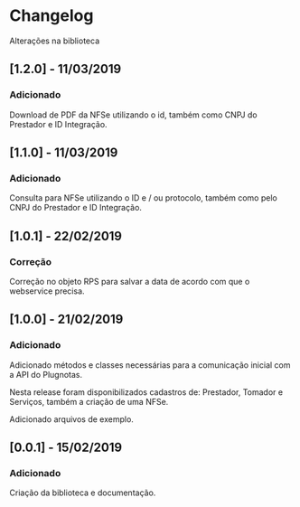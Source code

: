 # Changelog
Alterações na biblioteca

## [1.2.0] - 11/03/2019
### Adicionado

Download de PDF da NFSe utilizando o id, também como CNPJ do Prestador e ID Integração.

## [1.1.0] - 11/03/2019
### Adicionado

Consulta para NFSe utilizando o ID e / ou protocolo, também como pelo CNPJ do Prestador e ID Integração.

## [1.0.1] - 22/02/2019
### Correção

Correção no objeto RPS para salvar a data de acordo com que o webservice precisa.

## [1.0.0] - 21/02/2019
### Adicionado

Adicionado métodos e classes necessárias para a comunicação inicial com a API do Plugnotas.

Nesta release foram disponibilizados cadastros de: Prestador, Tomador e Serviços, também a criação de uma NFSe.

Adicionado arquivos de exemplo.

## [0.0.1] - 15/02/2019
### Adicionado

Criação da biblioteca e documentação.
